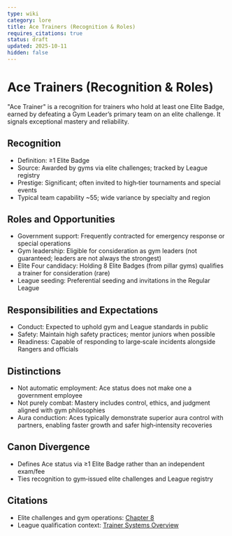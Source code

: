 ```yaml
---
type: wiki
category: lore
title: Ace Trainers (Recognition & Roles)
requires_citations: true
status: draft
updated: 2025-10-11
hidden: false
---
```


# Ace Trainers (Recognition & Roles)

"Ace Trainer" is a recognition for trainers who hold at least one Elite Badge, earned by defeating a Gym Leader’s primary team on an elite challenge. It signals exceptional mastery and reliability.

## Recognition

- Definition: ≥1 Elite Badge
- Source: Awarded by gyms via elite challenges; tracked by League registry
- Prestige: Significant; often invited to high‑tier tournaments and special events
 - Typical team capability ~55; wide variance by specialty and region

## Roles and Opportunities

- Government support: Frequently contracted for emergency response or special operations
- Gym leadership: Eligible for consideration as gym leaders (not guaranteed; leaders are not always the strongest)
- Elite Four candidacy: Holding 8 Elite Badges (from pillar gyms) qualifies a trainer for consideration (rare)
- League seeding: Preferential seeding and invitations in the Regular League

## Responsibilities and Expectations

- Conduct: Expected to uphold gym and League standards in public
- Safety: Maintain high safety practices; mentor juniors when possible
- Readiness: Capable of responding to large‑scale incidents alongside Rangers and officials

## Distinctions

- Not automatic employment: Ace status does not make one a government employee
- Not purely combat: Mastery includes control, ethics, and judgment aligned with gym philosophies
 - Aura conduction: Aces typically demonstrate superior aura control with partners, enabling faster growth and safer high‑intensity recoveries

## Canon Divergence

- Defines Ace status via ≥1 Elite Badge rather than an independent exam/fee
- Ties recognition to gym‑issued elite challenges and League registry

## Citations

- Elite challenges and gym operations: [Chapter 8](../../../story/chapter8/chapter8.md)
- League qualification context: [Trainer Systems Overview](../trainer-systems/index.md)

